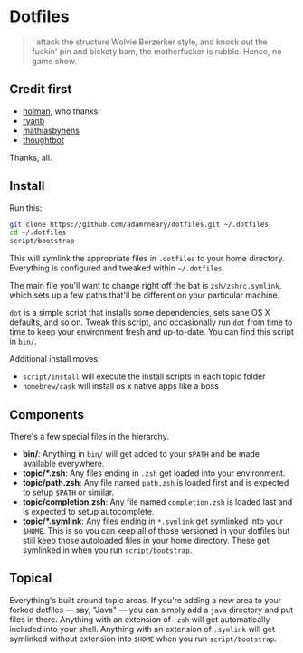 # Dotfiles

> I attack the structure Wolvie Berzerker style, and knock out the fuckin' pin and bickety bam, the motherfucker is rubble. Hence, no game show.

## Credit first

* [holman](https://github.com/holman/dotfiles), who thanks
* [ryanb](http://github.com/ryanb/dotfiles)
* [mathiasbynens](https://github.com/mathiasbynens/dotfiles)
* [thoughtbot](https://github.com/thoughtbot/dotfiles)

Thanks, all.

## Install

Run this:

```sh
git clone https://github.com/adamrneary/dotfiles.git ~/.dotfiles
cd ~/.dotfiles
script/bootstrap
```

This will symlink the appropriate files in `.dotfiles` to your home directory.
Everything is configured and tweaked within `~/.dotfiles`.

The main file you'll want to change right off the bat is `zsh/zshrc.symlink`,
which sets up a few paths that'll be different on your particular machine.

`dot` is a simple script that installs some dependencies, sets sane OS X
defaults, and so on. Tweak this script, and occasionally run `dot` from
time to time to keep your environment fresh and up-to-date. You can find
this script in `bin/`.

Additional install moves:

* `script/install` will execute the install scripts in each topic folder
* `homebrew/cask` will install os x native apps like a boss

## Components

There's a few special files in the hierarchy.

- **bin/**: Anything in `bin/` will get added to your `$PATH` and be made
  available everywhere.
- **topic/\*.zsh**: Any files ending in `.zsh` get loaded into your
  environment.
- **topic/path.zsh**: Any file named `path.zsh` is loaded first and is
  expected to setup `$PATH` or similar.
- **topic/completion.zsh**: Any file named `completion.zsh` is loaded
  last and is expected to setup autocomplete.
- **topic/\*.symlink**: Any files ending in `*.symlink` get symlinked into
  your `$HOME`. This is so you can keep all of those versioned in your dotfiles
  but still keep those autoloaded files in your home directory. These get
  symlinked in when you run `script/bootstrap`.

## Topical

Everything's built around topic areas. If you're adding a new area to your
forked dotfiles — say, "Java" — you can simply add a `java` directory and put
files in there. Anything with an extension of `.zsh` will get automatically
included into your shell. Anything with an extension of `.symlink` will get
symlinked without extension into `$HOME` when you run `script/bootstrap`.
